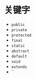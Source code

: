 
# 关键字

- `public`
- `private`
- `protected`
- `final`
- `static`
- `abstract`
- `default`
- `void`
- `extends`
- ``
